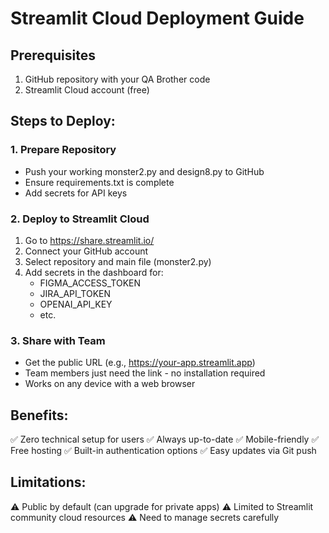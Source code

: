 # Streamlit Cloud Deployment Guide

## Prerequisites
1. GitHub repository with your QA Brother code
2. Streamlit Cloud account (free)

## Steps to Deploy:

### 1. Prepare Repository
- Push your working monster2.py and design8.py to GitHub
- Ensure requirements.txt is complete
- Add secrets for API keys

### 2. Deploy to Streamlit Cloud
1. Go to https://share.streamlit.io/
2. Connect your GitHub account
3. Select repository and main file (monster2.py)
4. Add secrets in the dashboard for:
   - FIGMA_ACCESS_TOKEN
   - JIRA_API_TOKEN
   - OPENAI_API_KEY
   - etc.

### 3. Share with Team
- Get the public URL (e.g., https://your-app.streamlit.app)
- Team members just need the link - no installation required
- Works on any device with a web browser

## Benefits:
✅ Zero technical setup for users
✅ Always up-to-date
✅ Mobile-friendly
✅ Free hosting
✅ Built-in authentication options
✅ Easy updates via Git push

## Limitations:
⚠️ Public by default (can upgrade for private apps)
⚠️ Limited to Streamlit community cloud resources
⚠️ Need to manage secrets carefully
